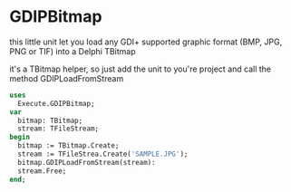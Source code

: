 # GDIPBitmap

this little unit let you load any GDI+ supported graphic format (BMP, JPG, PNG or TIF) into a Delphi TBitmap

it's a TBitmap helper, so just add the unit to you're project and call the method GDIPLoadFromStream

```Pascal
uses
  Execute.GDIPBitmap;
var
  bitmap: TBitmap;
  stream: TFileStream;
begin
  bitmap := TBitmap.Create;
  stream := TFileStrea.Create('SAMPLE.JPG');
  bitmap.GDIPLoadFromStream(stream):
  stream.Free;
end;
```